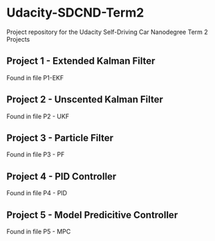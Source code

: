 # Udacity-SDCND-Term2
Project repository for the Udacity Self-Driving Car Nanodegree Term 2 Projects

## Project 1 - Extended Kalman Filter

Found in file P1-EKF

## Project 2 - Unscented Kalman Filter

Found in file P2 - UKF

## Project 3 - Particle Filter

Found in file P3 - PF

## Project 4 - PID Controller

Found in file P4 - PID

## Project 5 - Model Predicitive Controller 

Found in file P5 - MPC
